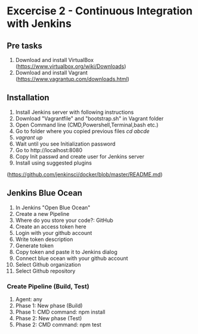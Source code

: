 # Excercise 2 - Continuous Integration with Jenkins
## Pre tasks
1. Download and install VirtualBox (https://www.virtualbox.org/wiki/Downloads)
2. Download and install Vagrant (https://www.vagrantup.com/downloads.html)

## Installation
1. Install Jenkins server with following instructions
2. Download "Vagrantfile" and "bootstrap.sh" in Vagrant folder
3. Open Command line (CMD,Powershell,Terminal,bash etc.)
4. Go to folder where you copied previous files _cd abcde_
5. _vagrant up_
6. Wait until you see Initialization password
7. Go to http://localhost:8080
8. Copy Init passwd and create user for Jenkins server
9. Install using suggested plugins

(https://github.com/jenkinsci/docker/blob/master/README.md)

## Jenkins Blue Ocean
1. In Jenkins "Open Blue Ocean"
2. Create a new Pipeline
3. Where do you store your code?: GitHub
4. Create an access token here
  1. Login with your github account
  2. Write token description
  3. Generate token
  4. Copy token and paste it to Jenkins dialog
2. Connect blue ocean with your github account
3. Select Github organization
4. Select Github repository

### Create Pipeline (Build, Test)
1. Agent: any
2. Phase 1: New phase (Build)
3. Phase 1: CMD command: npm install
4. Phase 2: New phase (Test)
5. Phase 2: CMD command: npm test